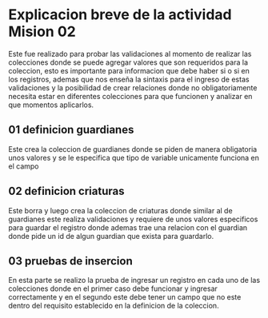 # Explicacion breve de la actividad Mision 02
Este fue realizado para probar las validaciones al momento de realizar las colecciones donde se puede agregar valores que son requeridos para la coleccion, esto es importante para informacion que debe haber si o si en los registros, ademas que nos enseña la sintaxis para el ingreso de estas validaciones y la posibilidad de crear relaciones donde no obligatoriamente necesita estar en diferentes colecciones para que funcionen y analizar en que momentos aplicarlos.

## 01 definicion guardianes

Este crea la coleccion de guardianes donde se piden de manera obligatoria unos valores y se le especifica que tipo de variable unicamente funciona en el campo

## 02 definicion criaturas

Este borra y luego crea la coleccion de criaturas donde similar al de guardianes este realiza validaciones y requiere de unos valores especificos para guardar el registro donde ademas trae una relacion con el guardian donde pide un id de algun guardian que exista para guardarlo.

## 03 pruebas de insercion

En esta parte se realizo la prueba de ingresar un registro en cada uno de las colecciones donde en el primer caso debe funcionar y ingresar correctamente y en el segundo este debe tener un campo que no este dentro del requisito establecido en la definicion de la coleccion.
